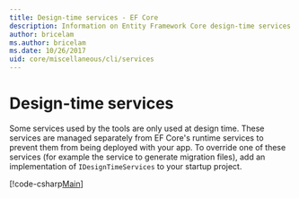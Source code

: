 ```yaml
---
title: Design-time services - EF Core
description: Information on Entity Framework Core design-time services
author: bricelam
ms.author: bricelam
ms.date: 10/26/2017
uid: core/miscellaneous/cli/services
---
```

# Design-time services

Some services used by the tools are only used at design time. These services are managed separately from EF Core's runtime services to prevent them from being deployed with your app. To override one of these services (for example the service to generate migration files), add an implementation of `IDesignTimeServices` to your startup project.

[!code-csharp[Main](../../../../samples/core/Miscellaneous/CommandLine/DesignTimeServices.cs)]
